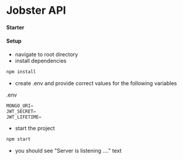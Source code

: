 # Jobster API

#### Starter

#### Setup

- navigate to root directory
- install dependencies

```sh
npm install
```

- create .env and provide correct values for the following variables

.env

```js
MONGO_URI=
JWT_SECRET=
JWT_LIFETIME=
```

- start the project

```sh
npm start
```

- you should see "Server is listening ...." text
